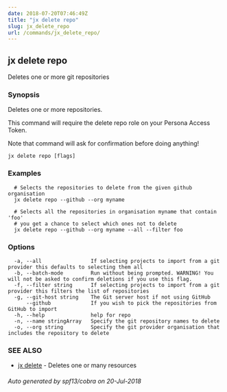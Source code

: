 ```yaml
---
date: 2018-07-20T07:46:49Z
title: "jx delete repo"
slug: jx_delete_repo
url: /commands/jx_delete_repo/
---
```

## jx delete repo

Deletes one or more git repositories

### Synopsis

Deletes one or more repositories. 

This command will require the delete repo role on your Persona Access Token. 

Note that command will ask for confirmation before doing anything!

```
jx delete repo [flags]
```

### Examples

```
  # Selects the repositories to delete from the given github organisation
  jx delete repo --github --org myname
  
  # Selects all the repositories in organisation myname that contain 'foo'
  # you get a chance to select which ones not to delete
  jx delete repo --github --org myname --all --filter foo
```

### Options

```
  -a, --all                If selecting projects to import from a git provider this defaults to selecting them all
  -b, --batch-mode         Run without being prompted. WARNING! You will not be asked to confirm deletions if you use this flag.
  -f, --filter string      If selecting projects to import from a git provider this filters the list of repositories
  -g, --git-host string    The Git server host if not using GitHub
      --github             If you wish to pick the repositories from GitHub to import
  -h, --help               help for repo
  -n, --name stringArray   Specify the git repository names to delete
  -o, --org string         Specify the git provider organisation that includes the repository to delete
```

### SEE ALSO

* [jx delete](/commands/jx_delete/)	 - Deletes one or many resources

###### Auto generated by spf13/cobra on 20-Jul-2018
